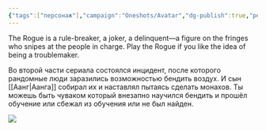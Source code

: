 ```yaml
---
{"tags":["персонаж"],"campaign":"Oneshots/Avatar","dg-publish":true,"permalink":"/imay/","dgPassFrontmatter":true}
---
```


The Rogue is a rule-breaker, a joker, a delinquent—a figure on the fringes who snipes at the people in charge. Play the Rogue if you like the idea of being a troublemaker.

Во второй части сериала состоялся инцидент, после которого рандомные люди заразились возможностью бендить воздух. И сын [[Аанг\|Аанга]] собирал их и наставлял пытаясь сделать монахов. Ты можешь быть чуваком который внезапно научился бендить и прошёл обучение или сбежал из обучения или не был найден.

![](https://i.imgur.com/TRG5tji.jpeg)